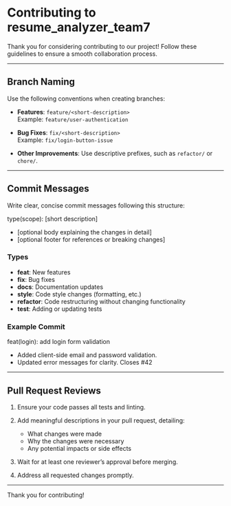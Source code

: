 # Contributing to resume_analyzer_team7

Thank you for considering contributing to our project! Follow these guidelines to ensure a smooth collaboration process.

---

## Branch Naming

Use the following conventions when creating branches:

- **Features**: `feature/<short-description>`  
  Example: `feature/user-authentication`

- **Bug Fixes**: `fix/<short-description>`  
  Example: `fix/login-button-issue`

- **Other Improvements**: Use descriptive prefixes, such as `refactor/` or `chore/`.

---

## Commit Messages

Write clear, concise commit messages following this structure:

type(scope): [short description] 
- [optional body explaining the changes in detail] 
- [optional footer for references or breaking changes] 


### Types
- **feat**: New features
- **fix**: Bug fixes
- **docs**: Documentation updates
- **style**: Code style changes (formatting, etc.)
- **refactor**: Code restructuring without changing functionality
- **test**: Adding or updating tests

### Example Commit
feat(login): add login form validation
- Added client-side email and password validation.
- Updated error messages for clarity.
Closes #42

---

## Pull Request Reviews

1. Ensure your code passes all tests and linting.
2. Add meaningful descriptions in your pull request, detailing:
   - What changes were made
   - Why the changes were necessary
   - Any potential impacts or side effects

3. Wait for at least one reviewer’s approval before merging.
4. Address all requested changes promptly.

---

Thank you for contributing!


